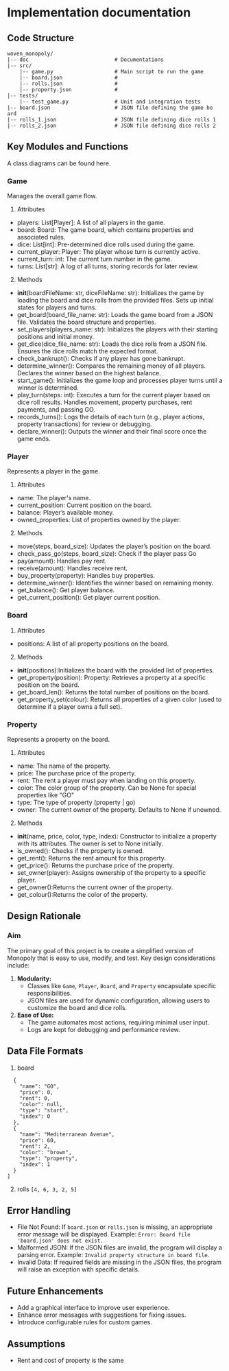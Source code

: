 # Implementation documentation

## Code Structure
```
woven_monopoly/
|-- doc                            # Documentations
|-- src/
    |-- game.py                    # Main script to run the game
    |-- board.json                 # 
    |-- rolls.json                 # 
    |-- property.json              # 
|-- tests/
    |-- test_game.py               # Unit and integration tests
|-- board.json                     # JSON file defining the game bo ard
|-- rolls_1.json                   # JSON file defining dice rolls 1
|-- rolls_2.json                   # JSON file defining dice rolls 2
```

## Key Modules and Functions
A class diagrams can be found here.
### Game
Manages the overall game flow.
1. Attributes
* players: List[Player]: A list of all players in the game.
* board: Board: The game board, which contains properties and associated rules.
* dice: List[int]: Pre-determined dice rolls used during the game.
* current_player: Player: The player whose turn is currently active.
* current_turn: int: The current turn number in the game.
* turns: List[str]: A log of all turns, storing records for later review.
2. Methods
* __init__(boardFileName: str, diceFileName: str): Initializes the game by loading the board and dice rolls from the provided files. Sets up initial states for players and turns.
* get_board(board_file_name: str): Loads the game board from a JSON file. Validates the board structure and properties.
* set_players(players_name: str): Initializes the players with their starting positions and initial money.
* get_dice(dice_file_name: str): Loads the dice rolls from a JSON file. Ensures the dice rolls match the expected format.
* check_bankrupt(): Checks if any player has gone bankrupt.
* determine_winner(): Compares the remaining money of all players. Declares the winner based on the highest balance.
* start_game(): Initializes the game loop and processes player turns until a winner is determined.
* play_turn(steps: int): Executes a turn for the current player based on dice roll results.
Handles movement, property purchases, rent payments, and passing GO.
* records_turns(): Logs the details of each turn (e.g., player actions, property transactions) for review or debugging.
* declare_winner(): Outputs the winner and their final score once the game ends.

### Player
Represents a player in the game.
1. Attributes
* name: The player's name.
* current_position: Current position on the board.
* balance: Player’s available money.
* owned_properties: List of properties owned by the player.
2. Methods
* move(steps, board_size): Updates the player’s position on the board.
* check_pass_go(steps, board_size): Check if the player pass Go
* pay(amount): Handles pay rent.
* receive(amount): Handles receive rent.
* buy_property(property): Handles buy properties.
* determine_winner(): Identifies the winner based on remaining money.
* get_balance(): Get player balance.
* get_current_position(): Get player current position.

### Board
1. Attributes
* positions: A list of all property positions on the board.
2. Methods
* __init__(positions):Initializes the board with the provided list of properties.
* get_property(position): Property: Retrieves a property at a specific position on the board.
* get_board_len(): Returns the total number of positions on the board.
* get_property_set(colour): Returns all properties of a given color (used to determine if a player owns a full set).

### Property
Represents a property on the board.
1. Attributes
* name: The name of the property.
* price: The purchase price of the property.
* rent: The rent a player must pay when landing on this property.
* color: The color group of the property. Can be None for special properties like "GO"
* type: The type of property (property | go)
* owner: The current owner of the property. Defaults to None if unowned.
2. Methods
* __init__(name, price, color, type, index): Constructor to initialize a property with its attributes. The owner is set to None initially.
* is_owned(): Checks if the property is owned.
* get_rent(): Returns the rent amount for this property.
* get_price(): Returns the purchase price of the property.
* set_owner(player): Assigns ownership of the property to a specific player.
* get_owner():Returns the current owner of the property.
* get_colour():Returns the color of the property.

## Design Rationale
### Aim
The primary goal of this project is to create a simplified version of Monopoly that is easy to use, modify, and test. Key design considerations include:
1. **Modularity:**
   - Classes like `Game`, `Player`, `Board`, and `Property` encapsulate specific responsibilities.
   - JSON files are used for dynamic configuration, allowing users to customize the board and dice rolls.
2. **Ease of Use:**
   - The game automates most actions, requiring minimal user input.
   - Logs are kept for debugging and performance review.

## Data File Formats
1. board
```[
  {
    "name": "GO",
    "price": 0,
    "rent": 0,
    "color": null,
    "type": "start",
    "index": 0
  },
  {
    "name": "Mediterranean Avenue",
    "price": 60,
    "rent": 2,
    "color": "brown",
    "type": "property",
    "index": 1
  }
]
```

2. rolls
``` [4, 6, 3, 2, 5] ```

## Error Handling
* File Not Found: If `board.json` or `rolls.json` is missing, an appropriate error message will be displayed. Example: `Error: Board file 'board.json' does not exist.`
* Malformed JSON: If the JSON files are invalid, the program will display a parsing error. Example: `Invalid property structure in board file`.
* Invalid Data: If required fields are missing in the JSON files, the program will raise an exception with specific details.

## Future Enhancements
* Add a graphical interface to improve user experience.
* Enhance error messages with suggestions for fixing issues.
* Introduce configurable rules for custom games.

## Assumptions
* Rent and cost of property is the same